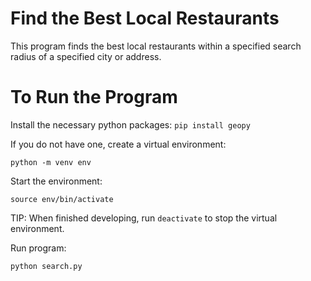 # Find the Best Local Restaurants
This program finds the best local restaurants within a specified search radius of a specified city or address.

# To Run the Program
Install the necessary python packages:
  `pip install geopy`

If you do not have one, create a virtual environment:

  `python -m venv env`

Start the environment:

  `source env/bin/activate`
  
  TIP: When finished developing, run `deactivate` to stop the virtual environment.

Run program:

  `python search.py`
  
